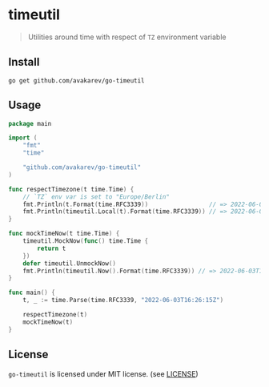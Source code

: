 # timeutil

> Utilities around time with respect of `TZ` environment variable

## Install

```shell
go get github.com/avakarev/go-timeutil
```

## Usage

```go
package main

import (
	"fmt"
	"time"

	"github.com/avakarev/go-timeutil"
)

func respectTimezone(t time.Time) {
	// `TZ` env var is set to "Europe/Berlin"
	fmt.Println(t.Format(time.RFC3339))                 // => 2022-06-03T16:26:15Z
	fmt.Println(timeutil.Local(t).Format(time.RFC3339)) // => 2022-06-03T18:26:15+02:00
}

func mockTimeNow(t time.Time) {
	timeutil.MockNow(func() time.Time {
		return t
	})
	defer timeutil.UnmockNow()
	fmt.Println(timeutil.Now().Format(time.RFC3339)) // => 2022-06-03T16:26:15Z
}

func main() {
	t, _ := time.Parse(time.RFC3339, "2022-06-03T16:26:15Z")

	respectTimezone(t)
	mockTimeNow(t)
}
```


## License

`go-timeutil` is licensed under MIT license. (see [LICENSE](./LICENSE))
